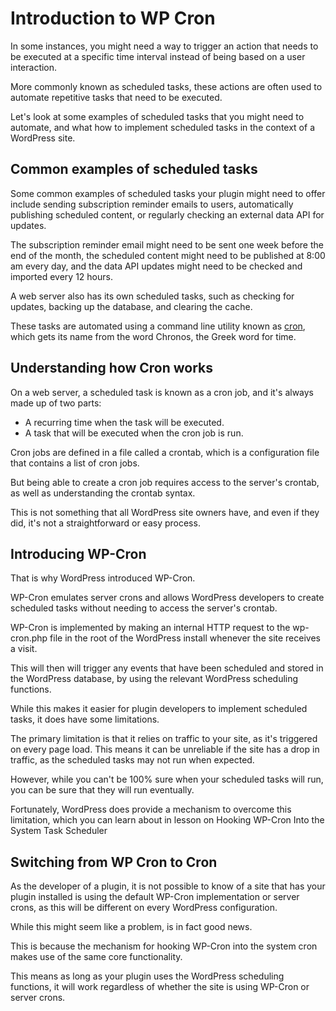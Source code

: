 # Introduction to WP Cron

In some instances, you might need a way to trigger an action that needs to be executed at a specific time interval instead of being based on a user interaction.

More commonly known as scheduled tasks, these actions are often used to automate repetitive tasks that need to be executed.

Let's look at some examples of scheduled tasks that you might need to automate, and what how to implement scheduled tasks in the context of a WordPress site.

## Common examples of scheduled tasks

Some common examples of scheduled tasks your plugin might need to offer include sending subscription reminder emails to users, automatically publishing scheduled content, or regularly checking an external data API for updates.

The subscription reminder email might need to be sent one week before the end of the month, the scheduled content might need to be published at 8:00 am every day, and the data API updates might need to be checked and imported every 12 hours.

A web server also has its own scheduled tasks, such as checking for updates, backing up the database, and clearing the cache.

These tasks are automated using a command line utility known as [cron](https://en.wikipedia.org/wiki/Cron), which gets its name from the word Chronos, the Greek word for time.

## Understanding how Cron works

On a web server, a scheduled task is known as a cron job, and it's always made up of two parts:

- A recurring time when the task will be executed.
- A task that will be executed when the cron job is run.

Cron jobs are defined in a file called a crontab, which is a configuration file that contains a list of cron jobs.

But being able to create a cron job requires access to the server's crontab, as well as understanding the crontab syntax.

This is not something that all WordPress site owners have, and even if they did, it's not a straightforward or easy process.

## Introducing WP-Cron

That is why WordPress introduced WP-Cron. 

WP-Cron emulates server crons and allows WordPress developers to create scheduled tasks without needing to access the server's crontab.

WP-Cron is implemented by making an internal HTTP request to the wp-cron.php file in the root of the WordPress install whenever the site receives a visit.

This will then will trigger any events that have been scheduled and stored in the WordPress database, by using the relevant WordPress scheduling functions.

While this makes it easier for plugin developers to implement scheduled tasks, it does have some limitations.

The primary limitation is that it relies on traffic to your site, as it's triggered on every page load. This means it can be unreliable if the site has a drop in traffic, as the scheduled tasks may not run when expected.

However, while you can't be 100% sure when your scheduled tasks will run, you can be sure that they will run eventually.

Fortunately, WordPress does provide a mechanism to overcome this limitation, which you can learn about in lesson on Hooking WP-Cron Into the System Task Scheduler 

## Switching from WP Cron to Cron

As the developer of a plugin, it is not possible to know of a site that has your plugin installed is using the default WP-Cron implementation or server crons, as this will be different on every WordPress configuration.

While this might seem like a problem, is in fact good news.

This is because the mechanism for hooking WP-Cron into the system cron makes use of the same core functionality. 

This means as long as your plugin uses the WordPress scheduling functions, it will work regardless of whether the site is using WP-Cron or server crons.